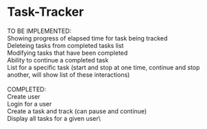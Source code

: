# Task-Tracker

TO BE IMPLEMENTED:\
Showing progress of elapsed time for task being tracked\
Deleteing tasks from completed tasks list\
Modifying tasks that have been completed\
Ability to continue a completed task\
List for a specific task (start and stop at one time, continue and stop another, will show list of these interactions)\
\
COMPLETED:\
Create user\
Login for a user\
Create a task and track (can pause and continue)\
Display all tasks for a given user\

